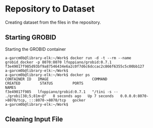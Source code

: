 # Repository to Dataset

Creating dataset from the files in the repository.

## Starting GROBID 

Starting the GROBID container

```
a-garcm0b@library-elk:~/Work$ docker run -d -t --rm --name grobid_docker -p 8070:8070 lfoppiano/grobid:0.7.1
f3e49017f985d93bf9a87546434e6a2c0f7d6c6dccac2c866f6355c5c00bb127
a-garcm0b@library-elk:~/Work$
a-garcm0b@library-elk:~/Work$ docker ps
CONTAINER ID   IMAGE                    COMMAND                  CREATED         STATUS         PORTS                                       NAMES
f3e49017f985   lfoppiano/grobid:0.7.1   "/tini -s -- ./grobi[38;5;81m~@"   8 seconds ago   Up 7 seconds   0.0.0.0:8070->8070/tcp, :::8070->8070/tcp   gocker
a-garcm0b@library-elk:~/Work$
```

## Cleaning Input File


